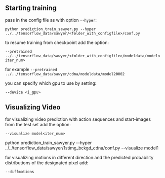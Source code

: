 ## Starting training

pass in the config file as with option `--hyper`:

```python prediction_train_sawyer.py --hyper ../../tensorflow_data/sawyer/<folder_with_configfile>/conf.py```

to resume training from checkpoint add the option:


 ```--pretrained ../../tensorflow_data/sawyer/<folder_with_configfile>/modeldata/model<iter_num>```

for example
 ```--pretrained ../../tensorflow_data/sawyer/cdna/modeldata/model20002```

 you can specify which gpu to use by setting:

 ```--device <i_gpu>```


## Visualizing Video

for visualizing video prediction with action sequences and start-images from the test set add the option:

`--visualize model<iter_num>`

python prediction_train_sawyer.py --hyper ../../tensorflow_data/sawyer/1stimg_bckgd_cdna/conf.py --visualize model1

for visualizing motions in different direction and the predicted probability distributions of the designated pixel add:

`--diffmotions`



